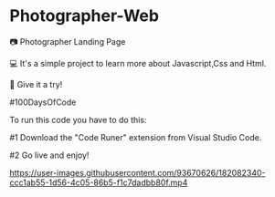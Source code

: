 # Photographer-Web
📷 Photographer Landing Page

💻 It's a simple project to learn more about Javascript,Css and Html.

👊 Give it a try!

#100DaysOfCode

To run this code you have to do this:

#1 Download the "Code Runer" extension from Visual Studio Code.

#2 Go live and enjoy!


https://user-images.githubusercontent.com/93670626/182082340-ccc1ab55-1d56-4c05-86b5-f1c7dadbb80f.mp4

